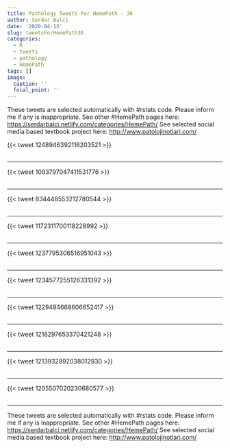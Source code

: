 ```yaml
---
title: Pathology Tweets For HemePath - 36
author: Serdar Balci
date: '2020-04-13'
slug: tweetsForHemePath36
categories:
  - R
  - tweets
  - pathology
  - HemePath
tags: []
image:
  caption: ''
  focal_point: ''
---
```



These tweets are selected automatically with #rstats code. Please inform me if any is inappropriate.
See other #HemePath pages here: https://serdarbalci.netlify.com/categories/HemePath/ 
See selected social media based textbook project here: http://www.patolojinotlari.com/

{{< tweet 1248946392116203521 >}}
<br>
<br>
<hr>
{{< tweet 1093797047411531776 >}}
<br>
<br>
<hr>
{{< tweet 834448553212780544 >}}
<br>
<br>
<hr>
{{< tweet 1172311700118228992 >}}
<br>
<br>
<hr>
{{< tweet 1237795306516951043 >}}
<br>
<br>
<hr>
{{< tweet 1234577255126331392 >}}
<br>
<br>
<hr>
{{< tweet 1229484668606652417 >}}
<br>
<br>
<hr>
{{< tweet 1218297653370421248 >}}
<br>
<br>
<hr>
{{< tweet 1213932892038012930 >}}
<br>
<br>
<hr>
{{< tweet 1205507020230680577 >}}
<br>
<br>
<hr>


These tweets are selected automatically with #rstats code. Please inform me if any is inappropriate.
See other #HemePath pages here: https://serdarbalci.netlify.com/categories/HemePath/ 
See selected social media based textbook project here: http://www.patolojinotlari.com/
